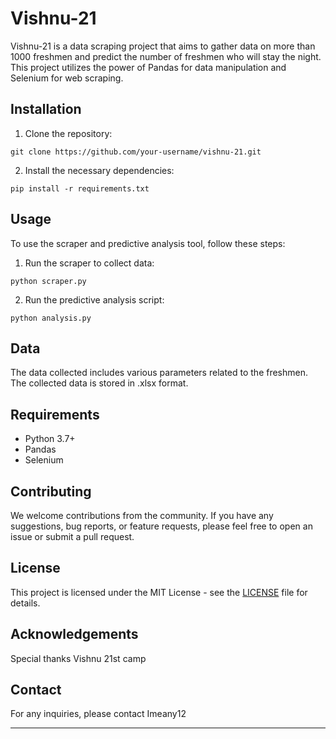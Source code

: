 # Vishnu-21

Vishnu-21 is a data scraping project that aims to gather data on more than 1000 freshmen and predict the number of freshmen who will stay the night. This project utilizes the power of Pandas for data manipulation and Selenium for web scraping.

## Installation

1. Clone the repository:

```
git clone https://github.com/your-username/vishnu-21.git
```

2. Install the necessary dependencies:

```
pip install -r requirements.txt
```

## Usage

To use the scraper and predictive analysis tool, follow these steps:

1. Run the scraper to collect data:

```
python scraper.py
```

2. Run the predictive analysis script:

```
python analysis.py
```

## Data

The data collected includes various parameters related to the freshmen. The collected data is stored in .xlsx format.

## Requirements

- Python 3.7+
- Pandas
- Selenium

## Contributing

We welcome contributions from the community. If you have any suggestions, bug reports, or feature requests, please feel free to open an issue or submit a pull request.

## License

This project is licensed under the MIT License - see the [LICENSE](LICENSE) file for details.

## Acknowledgements

Special thanks Vishnu 21st camp

## Contact

For any inquiries, please contact 
Imeany12

---
